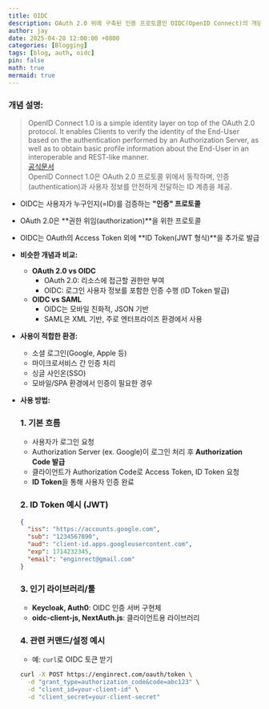 ```yaml
---
title: OIDC
description: OAuth 2.0 위에 구축된 인증 프로토콜인 OIDC(OpenID Connect)의 개념과 사용처 정리
author: jay
date: 2025-04-28 12:00:00 +0800
categories: [Blogging]
tags: [blog, auth, oidc]
pin: false
math: true
mermaid: true
---
```


### 개념 설명:
  > OpenID Connect 1.0 is a simple identity layer on top of the OAuth 2.0 protocol. It enables Clients to verify the identity of the End-User based on the authentication performed by an Authorization Server, as well as to obtain basic profile information about the End-User in an interoperable and REST-like manner. \
  > [공식문서](https://openid.net/specs/openid-connect-core-1_0.html) \
  > OpenID Connect 1.0은 OAuth 2.0 프로토콜 위에서 동작하며, 인증(authentication)과 사용자 정보를 안전하게 전달하는 ID 계층을 제공.

  - OIDC는 사용자가 누구인지(=ID)를 검증하는 **"인증" 프로토콜**
  - OAuth 2.0은 **권한 위임(authorization)**을 위한 프로토콜
  - OIDC는 OAuth의 Access Token 외에 **ID Token(JWT 형식)**을 추가로 발급

- **비슷한 개념과 비교:**
  - **OAuth 2.0 vs OIDC**
    - OAuth 2.0: 리소스에 접근할 권한만 부여
    - OIDC: 로그인 사용자 정보를 포함한 인증 수행 (ID Token 발급)
  - **OIDC vs SAML**
    - OIDC는 모바일 친화적, JSON 기반
    - SAML은 XML 기반, 주로 엔터프라이즈 환경에서 사용

- **사용이 적합한 환경:**
  - 소셜 로그인(Google, Apple 등)
  - 마이크로서비스 간 인증 처리
  - 싱글 사인온(SSO)
  - 모바일/SPA 환경에서 인증이 필요한 경우

- **사용 방법:**

  ### 1. 기본 흐름
  - 사용자가 로그인 요청
  - Authorization Server (ex. Google)이 로그인 처리 후 **Authorization Code 발급**
  - 클라이언트가 Authorization Code로 Access Token, ID Token 요청
  - **ID Token**을 통해 사용자 인증 완료

  ### 2. ID Token 예시 (JWT)
  ```json
  {
    "iss": "https://accounts.google.com",
    "sub": "1234567890",
    "aud": "client-id.apps.googleusercontent.com",
    "exp": 1714232345,
    "email": "enginrect@gmail.com"
  }
  ```

  ### 3. 인기 라이브러리/툴
  - **Keycloak, Auth0**: OIDC 인증 서버 구현체
  - **oidc-client-js, NextAuth.js**: 클라이언트용 라이브러리

  ### 4. 관련 커맨드/설정 예시
  - 예: `curl`로 OIDC 토큰 받기
  ```bash
  curl -X POST https://enginrect.com/oauth/token \
    -d "grant_type=authorization_code&code=abc123" \
    -d "client_id=your-client-id" \
    -d "client_secret=your-client-secret"
  ```
